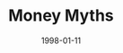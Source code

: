---
layout: message
category: message
series: "Dollars, Sense and Sensibility"
title: "Money Myths "
date: 1998-01-11
audio-description: "How to handle our money in a way that makes sense and pleases God. "
audio: ""
audio-title: "Money Myths "
audio-duration: "&#58;"
---